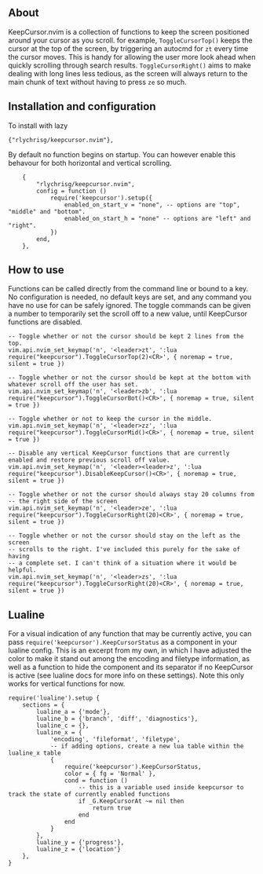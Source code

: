 ## About
KeepCursor.nvim is a collection of functions to keep the screen positioned around your cursor as you scroll. for example, `ToggleCursorTop()` keeps the cursor at the top of the screen, by triggering an autocmd for `zt` every time the cursor moves. This is handy for allowing the user more look ahead when quickly scrolling through search results. `ToggleCursorRight()` aims to make dealing with long lines less tedious, as the screen will always return to the main chunk of text without having to press `ze` so much.

## Installation and configuration
To install with lazy
```
{"rlychrisg/keepcursor.nvim"},
```

By default no function begins on startup. You can however enable this behavour for both horizontal and vertical scrolling.
```
    {
        "rlychrisg/keepcursor.nvim",
        config = function ()
            require('keepcursor').setup({
                enabled_on_start_v = "none", -- options are "top", "middle" and "bottom".
                enabled_on_start_h = "none" -- options are "left" and "right".
            })
        end,
    },
```

## How to use
Functions can be called directly from the command line or bound to a key. No configuration is needed, no default keys are set, and any command you have no use for can be safely ignored. The toggle commands can be given a number to temporarily set the scroll off to a new value, until KeepCursor functions are disabled.

```
-- Toggle whether or not the cursor should be kept 2 lines from the top.
vim.api.nvim_set_keymap('n', '<leader>zt', ':lua require("keepcursor").ToggleCursorTop(2)<CR>', { noremap = true, silent = true })

-- Toggle whether or not the cursor should be kept at the bottom with whatever scroll off the user has set.
vim.api.nvim_set_keymap('n', '<leader>zb', ':lua require("keepcursor").ToggleCursorBot()<CR>', { noremap = true, silent = true })

-- Toggle whether or not to keep the cursor in the middle.
vim.api.nvim_set_keymap('n', '<leader>zz', ':lua require("keepcursor").ToggleCursorMid()<CR>', { noremap = true, silent = true })

-- Disable any vertical KeepCursor functions that are currently enabled and restore previous scroll off value.
vim.api.nvim_set_keymap('n', '<leader><leader>z', ':lua require("keepcursor").DisableKeepCursor()<CR>', { noremap = true, silent = true })

-- Toggle whether or not the cursor should always stay 20 columns from
-- the right side of the screen
vim.api.nvim_set_keymap('n', '<leader>ze', ':lua require("keepcursor").ToggleCursorRight(20)<CR>', { noremap = true, silent = true })

-- Toggle whether or not the cursor should stay on the left as the screen
-- scrolls to the right. I've included this purely for the sake of having
-- a complete set. I can't think of a situation where it would be helpful.
vim.api.nvim_set_keymap('n', '<leader>zs', ':lua require("keepcursor").ToggleCursorRight(20)<CR>', { noremap = true, silent = true })
```

## Lualine
For a visual indication of any function that may be currently active, you can pass `require('keepcursor').KeepCursorStatus` as a component in your lualine config. This is an excerpt from my own, in which I have adjusted the color to make it stand out among the encoding and filetype information, as well as a function to hide the component and its separator if no KeepCursor is active (see lualine docs for more info on these settings). Note this only works for vertical functions for now.
```
require('lualine').setup {
    sections = {
        lualine_a = {'mode'},
        lualine_b = {'branch', 'diff', 'diagnostics'},
        lualine_c = {},
        lualine_x = {
            'encoding', 'fileformat', 'filetype',
            -- if adding options, create a new lua table within the lualine_x table
            {
                require('keepcursor').KeepCursorStatus,
                color = { fg = 'Normal' },
                cond = function ()
                    -- this is a variable used inside keepcursor to track the state of currently enabled functions
                    if _G.KeepCursorAt ~= nil then
                        return true
                    end
                end
            }
        },
        lualine_y = {'progress'},
        lualine_z = {'location'}
    },
}

```


